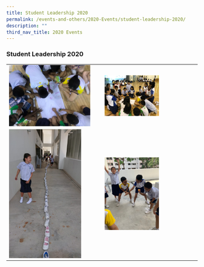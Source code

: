 ```yaml
---
title: Student Leadership 2020
permalink: /events-and-others/2020-Events/student-leadership-2020/
description: ""
third_nav_title: 2020 Events
---
```

### Student Leadership 2020
|  	|  	|
|---	|---	|
| <img src="/images/e1.png" style="width:90%"> 	| <img src="/images/e2.png" style="width:60%"> 	|
| <img src="/images/e3.png" style="width:80%"> 	|  <img src="/images/e4.png" style="width:60%">	|

